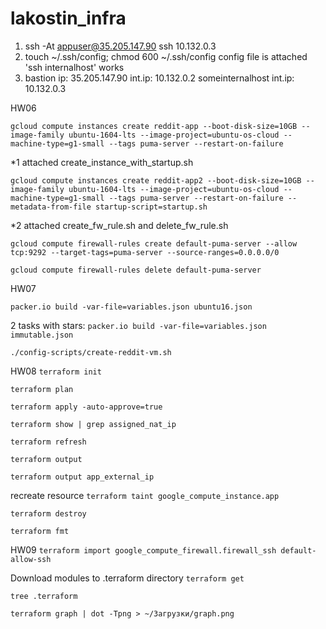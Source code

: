 # lakostin_infra

1. ssh -At appuser@35.205.147.90 ssh 10.132.0.3
2. touch ~/.ssh/config; chmod 600 ~/.ssh/config
 config file is attached
 'ssh internalhost' works
3. bastion ip: 35.205.147.90 int.ip: 10.132.0.2
   someinternalhost 	     int.ip: 10.132.0.3

HW06

```gcloud compute instances create reddit-app --boot-disk-size=10GB --image-family ubuntu-1604-lts --image-project=ubuntu-os-cloud --machine-type=g1-small --tags puma-server --restart-on-failure```

*1 attached create_instance_with_startup.sh

```gcloud compute instances create reddit-app2 --boot-disk-size=10GB --image-family ubuntu-1604-lts --image-project=ubuntu-os-cloud --machine-type=g1-small --tags puma-server --restart-on-failure --metadata-from-file startup-script=startup.sh```

*2 attached create_fw_rule.sh and delete_fw_rule.sh

```gcloud compute firewall-rules create default-puma-server --allow tcp:9292 --target-tags=puma-server --source-ranges=0.0.0.0/0```

```gcloud compute firewall-rules delete default-puma-server```

HW07

```packer.io build -var-file=variables.json ubuntu16.json```

2 tasks with stars:
```packer.io build -var-file=variables.json immutable.json```

```./config-scripts/create-reddit-vm.sh```

HW08
```terraform init```

```terraform plan```

```terraform apply -auto-approve=true```

```terraform show | grep assigned_nat_ip```

```terraform refresh```

```terraform output```

```terraform output app_external_ip```

recreate resource
```terraform taint google_compute_instance.app```

```terraform destroy```

```terraform fmt```

HW09
```terraform import google_compute_firewall.firewall_ssh default-allow-ssh```

Download modules to .terraform directory
```terraform get```

```tree .terraform```

```terraform graph | dot -Tpng > ~/Загрузки/graph.png```
